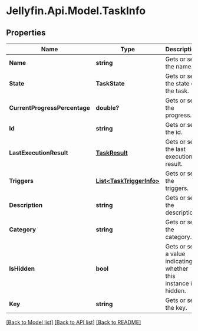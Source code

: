 
# Jellyfin.Api.Model.TaskInfo

## Properties

Name | Type | Description | Notes
------------ | ------------- | ------------- | -------------
**Name** | **string** | Gets or sets the name. | [optional] 
**State** | **TaskState** | Gets or sets the state of the task. | [optional] 
**CurrentProgressPercentage** | **double?** | Gets or sets the progress. | [optional] 
**Id** | **string** | Gets or sets the id. | [optional] 
**LastExecutionResult** | [**TaskResult**](TaskResult.md) | Gets or sets the last execution result. | [optional] 
**Triggers** | [**List&lt;TaskTriggerInfo&gt;**](TaskTriggerInfo.md) | Gets or sets the triggers. | [optional] 
**Description** | **string** | Gets or sets the description. | [optional] 
**Category** | **string** | Gets or sets the category. | [optional] 
**IsHidden** | **bool** | Gets or sets a value indicating whether this instance is hidden. | [optional] 
**Key** | **string** | Gets or sets the key. | [optional] 

[[Back to Model list]](../README.md#documentation-for-models)
[[Back to API list]](../README.md#documentation-for-api-endpoints)
[[Back to README]](../README.md)

